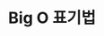 ---
layout: post
title: 'Big O 표기법'
excerpt: Big O 표기법으로 알고리즘의 실행시간을 표기하는 방법에 대해 알아본다.
category: Algorithm
tags:
  - Algorithm
  - Big O
---